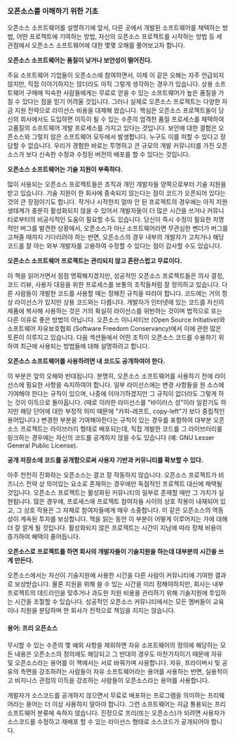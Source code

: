 ﻿### 오픈소스를 이해하기 위한 기초

오픈소스 소프트웨어를 설명하기에 앞서, 다른 곳에서 개발된 소프트웨어를 채택하는 방법, 어떤 프로젝트에 기여하는 방법, 자신의 오픈소스 프로젝트를 시작하는 방법 등 세 관점에서 오픈소스 소프트웨어에 대한 몇몇 오해를 풀어보고자 합니다.

**오픈소스 소프트웨어는 품질이 낮거나 보안성이 떨어진다.**

주요 소프트웨어 기업들이 오픈소스에 참여하면서, 이제 이 같은 오해는 자주 언급되지 않지만, 직접 이야기하지는 않더라도 아직 그렇게 생각하는 경우가 있습니다.
상용 소프트웨어 구매에 익숙한 사람들에게는 무료로 얻을 수 있는 소프트웨어가 높은 품질을 가질 수 있다는 점을 믿기 어려울 것입니다.
그러나 실제로 오픈소스 프로젝트는 다양한 자금 지원 전략으로 라이선스 비용을 대체해 왔습니다. 
핵심은 오픈소스 프로젝트들이 당신의 회사에서도 도입하면 이득이 될 수 있는 수준의 엄격한 품질 프로세스를 채택하여 고품질의 소프트웨어 개발 프로세스를 가지고 있다는 것입니다.
보안에 대한 결함은 오픈소스와 그렇지 않은 소프트웨어 모두에서 발생합니다.
누구도 이를 피할 수 있다고 장담할 수 없습니다.
우리가 경험한 바로는 투명하고 큰 규모의 개발 커뮤니티를 가진 오픈소스가 보다 신속한 수정과 수정된 버전의 배포를 할 수 있다는 것입니다.

**오픈소스 소프트웨어는 기술 지원이 부족하다.**

많이 사용되는 오픈소스 프로젝트들은 조직과 개인 개발자들 양쪽으로부터 기술 지원을 받고 있습니다.
기술 지원이 한 회사에 종속되지 않는다는 점이 코드가 오픈되어 있다는 것의 큰 장점이기도 합니다.
작거나 시작한지 얼마 안 된 프로젝트의 경우에는 아직 지원 생태계가 충분히 활성화되지 않을 수 있어서 개발자들이 더 많은 시간을 쓰거나 커뮤니티로부터의 비공식적인 도움이 필요할 수도 있습니다.
당신이 즉시 수정이 필요한 치명적인 버그를 발견한 상황에서, 오픈소스가 아닌 소프트웨어라면 무관심한 벤더가 버그를 고쳐줄 때까지 기다리려야 하는 반면, 오픈소스의 경우 내부의 개발자가 고치거나 해당 코드를 잘 아는 외부 개발자를 고용하여 수정할 수 있다는 점이 감사할 수도 있습니다.

**오픈소스 소프트웨어 프로젝트는 관리되지 않고 혼란스럽고 무료이다.**

이 책을 읽어가면서 점점 명확해지겠지만, 성공적인 오픈소스 프로젝트들은 의사 결정, 코드 리뷰, 사용자 대응을 위한 프로세스를 보통의 조직들처럼 잘 정의하고 있습니다.
다른 사람들이 개발한 코드를 사용할 때는 정해진 규칙을 따라야 합니다.
코드에는 거의 항상 라이선스가 있지만 상용 코드와는 다릅니다.
개발자가 인터넷에 있는 코드를 자신의 제품에 복사해 사용하는 것은 거의 확실히 라이선스를 위반하는 것이며 법적으로 또는 다른 이유로 좋은 방법이 아닙니다.
오픈소스 이니셔티브 (Open Source Initiative)와 소프트웨어 자유보호협회 (Software Freedom Conservancy)에서 이에 관한 많은 토론이 이루지고 있습니다.
다음 섹션들에서 어떤 조직이 오픈소스 코드를 수용하기 위하여 최근에 사용되는 방법들에 대해 설명하려고 합니다.

**오픈소스 소프트웨어를 사용하려면 내 코드도 공개하여야 한다.**

이 부분은 앞의 오해와 반대됩니다.
분명히, 오픈소스 소프트웨어를 사용하기 전에 라이선스에 필요한 사항을 숙지하여야 합니다.
일부 라이선스에는 변경 사항들을 원 소스에 기여해야 한다는 규칙이 있으며, 나중에 이야기하겠지만 그 규칙이 없더라도 그렇게 하는 것이 이득으로 돌아옵니다.
(때로 이러한 라이선스를 "바이러스 성"이라 일컫기도 하지만 해당 단어에 대한 부정적 의미 때문에 "카피-레프트, copy-left"가 보다 중립적인 용어입니다.)
변경한 부분을 기여해야한다는 규칙이 있는 경우를 포함하여 대부분 오픈소스 프로젝트는 라이브러리 형태로 배포되는데,
직접 개발한 코드를 그 라이브러리를 링크하는 경우에는 자신의 코드를 공개하지 않을 수도 있습니다
(예: GNU Lesser General Public License).

**공개 저장소에 코드를 공개함으로써 사용자 기반과 커뮤니티를 확보할 수 있다.**

아주 천천히 진화하는 오픈소스는 결코 잘 작동하지 않습니다.
오픈소스 프로젝트가 비즈니스 전략 상 의미있는 요소로 존재하는 경우에만 독점적인 프로젝트 대신에 채택될 것입니다.
오픈소스 프로젝트는 활성화된 커뮤니티의 일부로 존재할 때만 그 가치가 실현됩니다.
많은 경우에, 프로세스에 프로젝트 참여자들 사이의 상호 작용이 내재되어 있고, 그 상호 작용은 그 자체로 참여자들에게 매우 소중합니다.
이 같은 오픈소스의 역동성이 계속된 투자를 보상합니다. 
책을 읽는 동안 이 부분이 어떻게 이루어지는 가에 대해 더 잘 알게 될 것입니다.
활성화되지 않은 프로젝트는 시간이 지남에 따라 정체 비용이 증가하여 혜택이 줄어듭니다.

**오픈소스로 프로젝트를 하면 회사의 개발자들이 기술지원을 하는데 대부분의 시간을 쓰게 만든다.**

오픈소스에서는 자신이 기술지원에 사용한 시간을 다른 사람이 커뮤니티에 기여한 결과로 보상받습니다.
물론 지원을 위해 쓸 수 있는 시간을 미리 정해야하지만, 회사는 내부 프로젝트의 데드라인을 맞추거나 과도한 지원 비용을 관리하기 위해 기술지원에 투입하는 시간을 조절할 수 있습니다.
성공적인 오픈소스 커뮤니티에서는 모든 멤버들이 교육이나 지원을 분담하며 한 회사가 전적으로 책임을 지지는 않습니다.

#### 용어: 프리 오픈소스

무시할 수 있는 수준의 몇 예외 사항을 제외하면 자유 소프트웨어의 정의에 해당하는 모든 내용은 오픈소스의 정의에도 해당되고 그 반대의 경우도 마찬가지이기 때문에 자유 및 오픈소스라는 용어를 이 책에서는 서로 바꿔가며 사용합니다.
자유, 프라이버시 및 공유의 측면을 강조하려는 사람들이 자유 소프트웨어라는 용어를 사용하는 반면, 실용적이고 비지니스 관점의 이득을 강조하는 사람들이 오픈소스라는 용어를 사용합니다.

개발자가 소스코드를 공개하지 않으면서 무료로 배포하는 프로그램을 의미하는 프리웨어라는 용어는 더 이상 사용하지 말아야 합니다.
그런 소프트웨어는 지금 통용되는 프리 소프트웨어 분류에 속하지 않습니다.
진정으로 프리(또는 오픈소스)가 되려면 사용자가 소스코드를 수정하고 재배포 할 수 있는 라이선스 형태로 소스코드가 공개되어야 합니다.


